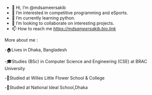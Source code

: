 - 👋 Hi, I’m @mdsameersakib
- 👀 I’m interested in competitive programming and eSports.
- 🌱 I’m currently learning python.
- 💞️ I’m looking to collaborate on interesting projects.
- 📫 How to reach me *https://mdsameersakib.bio.link*

More about me :

  -🏠Lives in Dhaka, Bangladesh

  -🎓Studies (BSc) in Computer Science and Engineering (CSE) at BRAC University

  -🏫Studied at Willes Little Flower School & College

  -🏫Studied at National Ideal School,Dhaka

<!---
mdsameersakib/mdsameersakib is a ✨ special ✨ repository because its `README.md` (this file) appears on your GitHub profile.
You can click the Preview link to take a look at your changes.
--->
